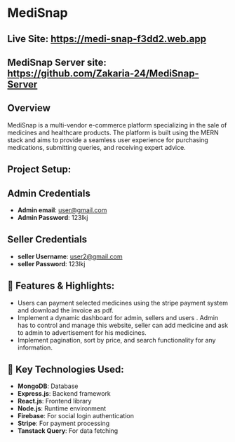 # MediSnap

## Live Site: https://medi-snap-f3dd2.web.app

## MediSnap Server site: https://github.com/Zakaria-24/MediSnap-Server

## Overview
MediSnap is a multi-vendor e-commerce platform specializing in the sale of medicines and healthcare products. The platform is built using the MERN stack and aims to provide a seamless user experience for purchasing medications, submitting queries, and receiving expert advice.

## Project Setup:


## Admin Credentials
- **Admin email**: user@gmail.com
- **Admin Password**: 123lkj

## Seller Credentials
- **seller Username**: user2@gmail.com
- **seller Password**: 123lkj


## 🌟 Features & Highlights:
- Users can payment selected medicines using the stripe payment system and download the invoice as pdf.
- Implement a dynamic dashboard for admin, sellers and users . Admin has to control and manage this website, seller can add medicine and ask to admin to advertisement for his medicines.
- Implement pagination, sort by price, and search functionality for any information.

## 🔧 Key Technologies Used:
- **MongoDB**: Database
- **Express.js**: Backend framework
- **React.js**: Frontend library
- **Node.js**: Runtime environment
- **Firebase**: For social login authentication
- **Stripe**: For payment processing
- **Tanstack Query**: For data fetching
